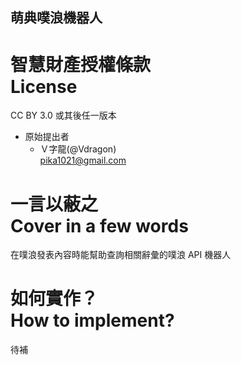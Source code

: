 萌典噗浪機器人
-----------------------
智慧財產授權條款<br />License
=======================
CC BY 3.0 或其後任一版本
* 原始提出者
   * Ｖ字龍(@Vdragon)<br />pika1021@gmail.com

一言以蔽之<br />Cover in a few words
=======================
在噗浪發表內容時能幫助查詢相關辭彙的噗浪 API 機器人

如何實作？<br />How to implement?
=======================
待補
